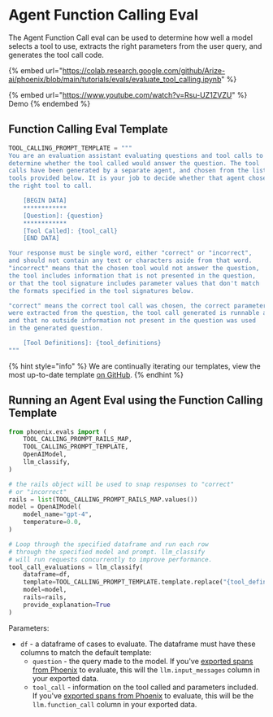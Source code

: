 # Agent Function Calling Eval

The Agent Function Call eval can be used to determine how well a model selects a tool to use, extracts the right parameters from the user query, and generates the tool call code.

{% embed url="https://colab.research.google.com/github/Arize-ai/phoenix/blob/main/tutorials/evals/evaluate_tool_calling.ipynb" %}

{% embed url="https://www.youtube.com/watch?v=Rsu-UZ1ZVZU" %}
Demo
{% endembed %}

## **Function Calling Eval Template**

```python
TOOL_CALLING_PROMPT_TEMPLATE = """
You are an evaluation assistant evaluating questions and tool calls to
determine whether the tool called would answer the question. The tool
calls have been generated by a separate agent, and chosen from the list of
tools provided below. It is your job to decide whether that agent chose
the right tool to call.

    [BEGIN DATA]
    ************
    [Question]: {question}
    ************
    [Tool Called]: {tool_call}
    [END DATA]

Your response must be single word, either "correct" or "incorrect",
and should not contain any text or characters aside from that word.
"incorrect" means that the chosen tool would not answer the question,
the tool includes information that is not presented in the question,
or that the tool signature includes parameter values that don't match
the formats specified in the tool signatures below.

"correct" means the correct tool call was chosen, the correct parameters
were extracted from the question, the tool call generated is runnable and correct,
and that no outside information not present in the question was used
in the generated question.

    [Tool Definitions]: {tool_definitions}
"""
```

{% hint style="info" %}
We are continually iterating our templates, view the most up-to-date template [on GitHub](https://github.com/Arize-ai/phoenix/blob/ecef5242d2f9bb39a2fdf5d96a2b1841191f7944/packages/phoenix-evals/src/phoenix/evals/span_templates.py#L189).
{% endhint %}

## **Running an Agent Eval using the Function Calling Template**

```python
from phoenix.evals import (
    TOOL_CALLING_PROMPT_RAILS_MAP,
    TOOL_CALLING_PROMPT_TEMPLATE,
    OpenAIModel,
    llm_classify,
)

# the rails object will be used to snap responses to "correct" 
# or "incorrect"
rails = list(TOOL_CALLING_PROMPT_RAILS_MAP.values())
model = OpenAIModel(
    model_name="gpt-4",
    temperature=0.0,
)

# Loop through the specified dataframe and run each row 
# through the specified model and prompt. llm_classify
# will run requests concurrently to improve performance.
tool_call_evaluations = llm_classify(
    dataframe=df,
    template=TOOL_CALLING_PROMPT_TEMPLATE.template.replace("{tool_definitions}", json_tools),
    model=model,
    rails=rails,
    provide_explanation=True
)
```

Parameters:

* `df` - a dataframe of cases to evaluate. The dataframe must have these columns to match the default template:
  * `question` - the query made to the model. If you've [exported spans from Phoenix](https://app.gitbook.com/o/ZmsT56faZH0gUFkMMqBk/s/gtQcEYlwzTfZSAnHREvw/) to evaluate, this will the `llm.input_messages` column in your exported data.
  * `tool_call` - information on the tool called and parameters included. If you've [exported spans from Phoenix](../../../tracing/how-to-tracing/importing-and-exporting-traces/extract-data-from-spans.md) to evaluate, this will be the `llm.function_call` column in your exported data.
